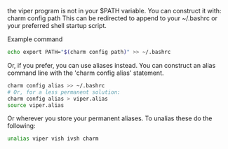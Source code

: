 the viper program is not in your $PATH variable.
You can construct it with:
charm config path
This can be redirected to append to your ~/.bashrc or your preferred shell
startup script.


Example command

```bash
echo export PATH="$(charm config path)" >> ~/.bashrc
```

Or, if you prefer,  you can use aliases instead. You can construct an alias
command line with the 'charm config alias' statement.

```bash
charm config alias >> ~/.bashrc
# Or, for a less permanent solution:
charm config alias > viper.alias
source viper.alias
```

Or wherever you store your permanent aliases. To unalias these do the following:

```bash
unalias viper vish ivsh charm
```



